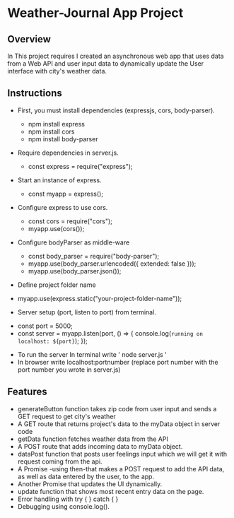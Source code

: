 # Weather-Journal App Project

## Overview
In This project requires I created an asynchronous web app that uses data from a Web API and user input data to dynamically update the User interface with city's weather data.

## Instructions
- First, you must install dependencies (expressjs, cors, body-parser).
    * npm install express
    * npm install cors
    * npm install  body-parser

- Require dependencies in server.js.
  * const express = require("express");

- Start an instance of express.
  * const myapp = express();

- Configure express to use cors.
  * const cors = require("cors");
  * myapp.use(cors());

- Configure bodyParser as middle-ware
  * const body_parser = require("body-parser");
  * myapp.use(body_parser.urlencoded({ extended: false }));
  * myapp.use(body_parser.json());

- Define project folder name
 * myapp.use(express.static("your-project-folder-name"));

- Server setup (port, listen to port) from terminal.
 * const port = 5000;
 * const server = myapp.listen(port, () => {
  console.log(`running on localhost: ${port}`);
});
- To run the server In terminal write ' node server.js '
- In browser write localhost:portnumber (replace port number with the port number you wrote in server.js)

## Features
* generateButton function takes zip code from user input and sends a GET request to get city's weather
* A GET route that returns project's data to the myData object in server code
* getData function fetches weather data from the API
* A POST route that adds incoming data to myData object.
* dataPost function that posts user feelings input which we will get it with request coming from the api.
* A Promise -using then-that makes a POST request to add the API data, as well as data entered by the user, to the app.
* Another Promise that updates the UI dynamically.
* update function that shows most recent entry data on the page.
* Error handling with try { } catch { }
* Debugging using console.log().